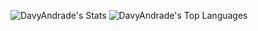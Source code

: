 <p align="center">

  ![DavyAndrade's Stats](https://github-readme-stats.vercel.app/api?username=DavyAndrade&theme=react&show_icons=true&hide_border=false&count_private=true)
  ![DavyAndrade's Top Languages](https://github-readme-stats.vercel.app/api/top-langs/?username=DavyAndrade&theme=react&show_icons=true&hide_border=false&layout=compact)
  
</p>


<!--
**DavyAndrade/DavyAndrade** is a ✨ _special_ ✨ repository because its `README.md` (this file) appears on your GitHub profile.

Here are some ideas to get you started:

- 🔭 I’m currently working on ...
- 🌱 I’m currently learning ...
- 👯 I’m looking to collaborate on ...
- 🤔 I’m looking for help with ...
- 💬 Ask me about ...
- 📫 How to reach me: ...
- 😄 Pronouns: ...
- ⚡ Fun fact: ...
-->
